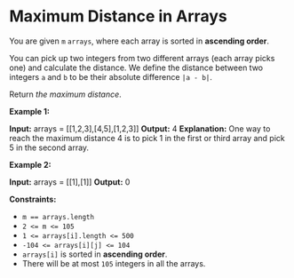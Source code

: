# Maximum Distance in Arrays

You are given `m` `arrays`, where each array is sorted in **ascending order**.

You can pick up two integers from two different arrays (each array picks one) and calculate the distance. We define the distance between two integers `a` and `b` to be their absolute difference `|a - b|`.

Return _the maximum distance_.

**Example 1:**

**Input:** arrays = \[\[1,2,3\],\[4,5\],\[1,2,3\]\]
**Output:** 4
**Explanation:** One way to reach the maximum distance 4 is to pick 1 in the first or third array and pick 5 in the second array.

**Example 2:**

**Input:** arrays = \[\[1\],\[1\]\]
**Output:** 0

**Constraints:**

*   `m == arrays.length`
*   `2 <= m <= 105`
*   `1 <= arrays[i].length <= 500`
*   `-104 <= arrays[i][j] <= 104`
*   `arrays[i]` is sorted in **ascending order**.
*   There will be at most `105` integers in all the arrays.